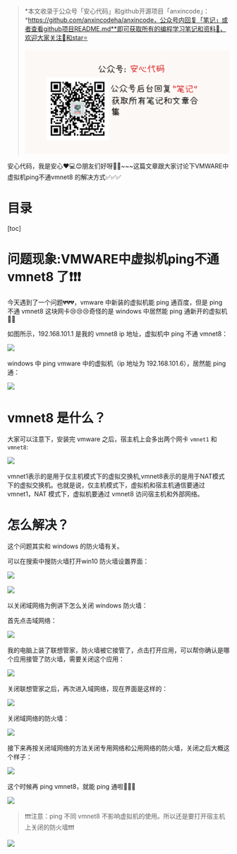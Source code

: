 >*本文收录于公众号「安心代码」和github开源项目「anxincode」：*https://github.com/anxincodeha/anxincode，公众号内回复「笔记」或者查看github项目README.md**即可获取所有的编程学习笔记和资料📝，欢迎大家关注👀和star⭐️
>
>![欢迎关注公众号“安心代码”](https://raw.githubusercontent.com/anxincodeha/anxincode/refs/heads/main/%E6%AC%A2%E8%BF%8E%E5%85%B3%E6%B3%A8%E5%85%AC%E4%BC%97%E5%8F%B7%E2%80%9C%E5%AE%89%E5%BF%83%E4%BB%A3%E7%A0%81%E2%80%9D.png)

安心代码，我是安心❤️💻😊朋友们好呀👋✨~~~这篇文章跟大家讨论下VMWARE中虚拟机ping不通vmnet8 的解决方式✅✅✅

# 目录

[toc]

# 问题现象:VMWARE中虚拟机ping不通vmnet8 了❗❗❗

今天遇到了一个问题💔💔💔，vmware 中新装的虚拟机能 ping 通百度，但是 ping 不通 vmnet8 这块网卡😢😢😢奇怪的是 windows 中居然能 ping 通新开的虚拟机😵‍💫  

如图所示，192.168.101.1 是我的 vmnet8 ip 地址，虚拟机中 ping 不通 vmnet8：

![](https://cdn.nlark.com/yuque/0/2024/png/50835397/1735565649563-5c1f7268-082a-4640-bff0-6b866fecb232.png)

windows 中 ping vmware 中的虚拟机（ip 地址为 192.168.101.6），居然能 ping 通：

![](https://cdn.nlark.com/yuque/0/2024/png/50835397/1735565983876-cc9525d9-e1b5-4182-a3b2-86c2351b3b5d.png)

# vmnet8 是什么？
大家可以注意下，安装完 vmware 之后，宿主机上会多出两个网卡 `vmnet1` 和 `vmnet8`:

![](https://cdn.nlark.com/yuque/0/2024/png/50835397/1735566080876-16e5e2b5-6d5e-470d-8bfb-5613baf64af5.png)

<font style="color:rgb(25, 27, 31);">vmnet1表示的是用于仅主机模式下的虚拟交换机,vmnet8表示的是用于NAT模式下的虚拟交换机。也就是说，仅主机模式下，虚拟机和宿主机通信要通过vmnet1，NAT 模式下，虚拟机要通过 vmnet8 访问宿主机和外部网络。</font>





# <font style="color:rgb(25, 27, 31);">怎么解决？</font>
这个问题其实和 windows 的防火墙有关。

可以在搜索中搜防火墙打开win10 防火墙设置界面：

![](https://cdn.nlark.com/yuque/0/2024/png/50835397/1735566738591-b22f4578-cad2-4cca-83d9-40254cae2231.png)

![](https://cdn.nlark.com/yuque/0/2024/png/50835397/1735566763170-d9e90f21-2999-40e7-9250-b642a3c97fdd.png)

以关闭域网络为例讲下怎么关闭 windows 防火墙：

首先点击域网络：

![](https://cdn.nlark.com/yuque/0/2024/png/50835397/1735566837846-df8dfb1f-ab97-46a4-84af-ccaf1f63b576.png)

我的电脑上装了联想管家，防火墙被它接管了，点击打开应用，可以帮你确认是哪个应用接管了防火墙，需要关闭这个应用：

![](https://cdn.nlark.com/yuque/0/2024/png/50835397/1735566949678-743e04e3-4b80-4ed5-ab4f-96e06c6a8d0a.png)

关闭联想管家之后，再次进入域网络，现在界面是这样的：

![](https://cdn.nlark.com/yuque/0/2024/png/50835397/1735567010771-96dea413-91ac-4ca5-b019-dff2ccdc2877.png)

关闭域网络的防火墙：

![](https://cdn.nlark.com/yuque/0/2024/png/50835397/1735567031988-6b29abfd-a83a-4944-8321-6c1f7eaecf7a.png)

接下来再按关闭域网络的方法关闭专用网络和公用网络的防火墙，关闭之后大概这个样子：

![](https://cdn.nlark.com/yuque/0/2024/png/50835397/1735567148117-17f9f3bf-7834-40e7-8f61-9902af16fca7.png)

这个时候再 ping vmnet8，就能 ping 通啦🌈🎉👏

![](https://cdn.nlark.com/yuque/0/2024/png/50835397/1735567255135-6020217e-e6d1-4cd0-abe5-0f71d5d1e5ba.png)

> ❗❗❗注意：ping 不同 vmnet8 不影响虚拟机的使用。所以还是要打开宿主机上关闭的防火墙❗❗❗ 

![](https://cdn.nlark.com/yuque/0/2025/png/50835397/1735739432009-bc97dee3-0b52-4cb9-92e9-a59061f0798f.png)



